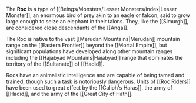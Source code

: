 The **Roc** is a type of [[Beings/Monsters/Lesser Monsters/index|Lesser Monster]], an enormous bird of prey akin to an eagle or falcon, said to grow large enough to seize an elephant in their talons. They, like the [[Simurgh]], are considered close descendants of the [[Anqa]].

The Roc is native to the vast [[Merudan Mountains|Merudan]] mountain range on the [[Eastern Frontier]] beyond the [[Mortal Empire]], but significant populations have developed along other mountain ranges including the [[Hajabyad Mountains|Hajabyad]] range that dominates the territory of the [[Sultanate]] of [[Hadid]].

Rocs have an animalistic intelligence and are capable of being tamed and trained, though such a task is notoriously dangerous. Units of [[Roc Riders]] have been used to great effect by the [[Caliph's Haras]], the army of [[Hadid]], and the army of the [[Great City of Hath]].
